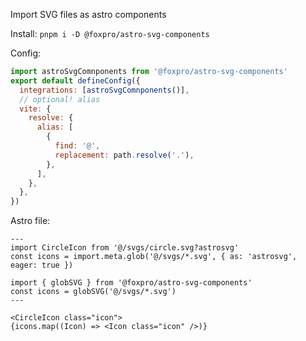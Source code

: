 Import SVG files as astro components

Install:
`pnpm i -D @foxpro/astro-svg-components`

Config:

```js
import astroSvgComnponents from '@foxpro/astro-svg-components'
export default defineConfig({
  integrations: [astroSvgComnponents()],
  // optional! alias
  vite: {
    resolve: {
      alias: [
        {
          find: '@',
          replacement: path.resolve('.'),
        },
      ],
    },
  },
})
```

Astro file:

```astro
---
import CircleIcon from '@/svgs/circle.svg?astrosvg'
const icons = import.meta.glob('@/svgs/*.svg', { as: 'astrosvg', eager: true })

import { globSVG } from '@foxpro/astro-svg-components'
const icons = globSVG('@/svgs/*.svg')
---

<CircleIcon class="icon">
{icons.map((Icon) => <Icon class="icon" />)}
```

